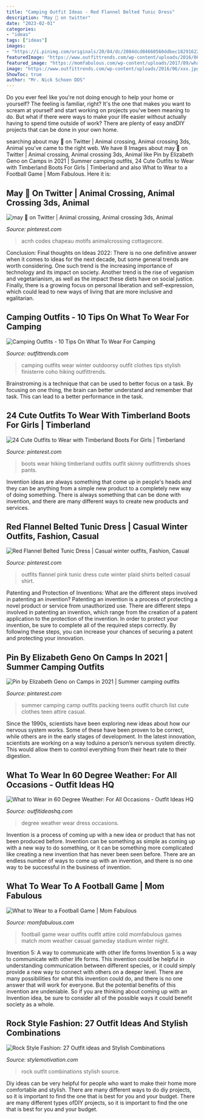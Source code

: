 ```yaml
---
title: "Camping Outfit Ideas - Red Flannel Belted Tunic Dress"
description: "May 🌱 on twitter"
date: "2023-02-01"
categories:
- "ideas"
tags: ["ideas"]
images:
- "https://i.pinimg.com/originals/20/84/dc/2084dcd04660560ddbec182916220eec.jpg"
featuredImage: "https://www.outfittrends.com/wp-content/uploads/2016/06/xxx.jpg"
featured_image: "https://momfabulous.com/wp-content/uploads/2017/09/what-to-wear-to-a-football-game-399x1024.jpg"
image: "https://www.outfittrends.com/wp-content/uploads/2016/06/xxx.jpg"
ShowToc: true
author: "Mr. Nick Schoen DDS"
---
```



Do you ever feel like you're not doing enough to help your home or yourself? The feeling is familiar, right? It's the one that makes you want to scream at yourself and start working on projects you've been meaning to do. But what if there were ways to make your life easier without actually having to spend time outside of work? There are plenty of easy andDIY projects that can be done in your own home.

	

		
searching about may 🌱 on Twitter | Animal crossing, Animal crossing 3ds, Animal you've came to the right web. We have 8 Images about may 🌱 on Twitter | Animal crossing, Animal crossing 3ds, Animal like Pin by Elizabeth Geno on Camps in 2021 | Summer camping outfits, 24 Cute Outfits to Wear with Timberland Boots For Girls | Timberland and also What to Wear to a Football Game | Mom Fabulous. Here it is:
		
    
## May 🌱 On Twitter | Animal Crossing, Animal Crossing 3ds, Animal

<img loading=lazy src="https://i.pinimg.com/736x/31/d9/cf/31d9cf1055d8b5bc6442a94db7523930.jpg" onerror="this.onerror=null;this.src='https://tse2.mm.bing.net/th?id=OIP.nT-f0gp7XmDzzEdVkVxjPgHaEK&amp;pid=15.1';" alt="may 🌱 on Twitter | Animal crossing, Animal crossing 3ds, Animal">

_Source: pinterest.com_

>acnh codes chapeau motifs animalcrossing cottagecore. 

	

Conclusion:
Final thoughts on Ideas 2022:
There is no one definitive answer when it comes to ideas for the next decade, but some general trends are worth considering. One such trend is the increasing importance of technology and its impact on society. Another trend is the rise of veganism and vegetarianism, as well as the impact these diets have on social justice. Finally, there is a growing focus on personal liberation and self-expression, which could lead to new ways of living that are more inclusive and egalitarian.

    
## Camping Outfits - 10 Tips On What To Wear For Camping

<img loading=lazy src="https://www.outfittrends.com/wp-content/uploads/2016/06/xxx.jpg" onerror="this.onerror=null;this.src='https://tse1.mm.bing.net/th?id=OIP.Or6zgynWeSjwRZSBitT9LwHaHa&amp;pid=15.1';" alt="Camping Outfits - 10 Tips On What To Wear For Camping">

_Source: outfittrends.com_

>camping outfits wear winter outdoorsy outfit clothes tips stylish finisterre coho hiking outfittrends. 

	

Brainstroming is a technique that can be used to better focus on a task. By focusing on one thing, the brain can better understand and remember that task. This can lead to a better performance in the task.

    
## 24 Cute Outfits To Wear With Timberland Boots For Girls | Timberland

<img loading=lazy src="https://i.pinimg.com/originals/f4/6e/2c/f46e2c9473158bbd8e732dd1f613f767.jpg" onerror="this.onerror=null;this.src='https://tse4.mm.bing.net/th?id=OIP.6Op7A7gn7S-Cvk4btGpw0wHaK3&amp;pid=15.1';" alt="24 Cute Outfits to Wear with Timberland Boots For Girls | Timberland">

_Source: pinterest.com_

>boots wear hiking timberland outfits outfit skinny outfittrends shoes pants. 

	

Invention ideas are always something that come up in people's heads and they can be anything from a simple new product to a completely new way of doing something. There is always something that can be done with invention, and there are many different ways to create new products and services.

    
## Red Flannel Belted Tunic Dress | Casual Winter Outfits, Fashion, Casual

<img loading=lazy src="https://i.pinimg.com/originals/20/84/dc/2084dcd04660560ddbec182916220eec.jpg" onerror="this.onerror=null;this.src='https://tse1.mm.bing.net/th?id=OIP.6dzp1VFqEiDFH_Yl686-9wHaMv&amp;pid=15.1';" alt="Red Flannel Belted Tunic Dress | Casual winter outfits, Fashion, Casual">

_Source: pinterest.com_

>outfits flannel pink tunic dress cute winter plaid shirts belted casual shirt. 

	

Patenting and Protection of Inventions: What are the different steps involved in patenting an invention?
Patenting an invention is a process of protecting a novel product or service from unauthorized use. There are different steps involved in patenting an invention, which range from the creation of a patent application to the protection of the invention. In order to protect your invention, be sure to complete all of the required steps correctly. By following these steps, you can increase your chances of securing a patent and protecting your innovation.

    
## Pin By Elizabeth Geno On Camps In 2021 | Summer Camping Outfits

<img loading=lazy src="https://i.pinimg.com/736x/9c/e7/73/9ce77334c098b7d32ff96c0d79f13a33.jpg" onerror="this.onerror=null;this.src='https://tse2.mm.bing.net/th?id=OIP.RmppSQ1dR_9Xga3mt2UCbgHaNJ&amp;pid=15.1';" alt="Pin by Elizabeth Geno on Camps in 2021 | Summer camping outfits">

_Source: pinterest.com_

>summer camping camp outfits packing teens outfit church list cute clothes teen attire casual. 

	

Since the 1990s, scientists have been exploring new ideas about how our nervous system works. Some of these have been proven to be correct, while others are in the early stages of development. In the latest innovation, scientists are working on a way toduino a person’s nervous system directly. This would allow them to control everything from their heart rate to their digestion.

    
## What To Wear In 60 Degree Weather: For All Occasions - Outfit Ideas HQ

<img loading=lazy src="https://outfitideashq.com/wp-content/uploads/2017/03/60-degree-hiking.jpg" onerror="this.onerror=null;this.src='https://tse1.mm.bing.net/th?id=OIP.XE__iU4km8urgAh48dISzAHaLH&amp;pid=15.1';" alt="What to Wear in 60 Degree Weather: For All Occasions - Outfit Ideas HQ">

_Source: outfitideashq.com_

>degree weather wear dress occasions. 

	

Invention is a process of coming up with a new idea or product that has not been produced before. Invention can be something as simple as coming up with a new way to do something, or it can be something more complicated like creating a new invention that has never been seen before. There are an endless number of ways to come up with an invention, and there is no one way to be successful in the business of invention.

    
## What To Wear To A Football Game | Mom Fabulous

<img loading=lazy src="https://momfabulous.com/wp-content/uploads/2017/09/what-to-wear-to-a-football-game-399x1024.jpg" onerror="this.onerror=null;this.src='https://tse1.mm.bing.net/th?id=OIP.mObb0AzJL9CGaJ0CwwYQNgAAAA&amp;pid=15.1';" alt="What to Wear to a Football Game | Mom Fabulous">

_Source: momfabulous.com_

>football game wear outfits outfit attire cold momfabulous games match mom weather casual gameday stadium winter night. 

	

Invention 5: A way to communicate with other life forms
Invention 5 is a way to communicate with other life forms. This invention could be helpful in understanding communication between different species, or it could simply provide a new way to connect with others on a deeper level. There are many possibilities for what this invention could do, and there is no one answer that will work for everyone. But the potential benefits of this invention are undeniable. So if you are thinking about coming up with an Invention idea, be sure to consider all of the possible ways it could benefit society as a whole.

    
## Rock Style Fashion: 27 Outfit Ideas And Stylish Combinations

<img loading=lazy src="https://www.stylemotivation.com/wp-content/uploads/2013/09/Rock-Style-Fashion-27-Outfit-ideas-and-Stylish-Combinations-4.jpg" onerror="this.onerror=null;this.src='https://tse1.mm.bing.net/th?id=OIP.28ajC0b6bkX7dUnkYkvQCgHaLE&amp;pid=15.1';" alt="Rock Style Fashion: 27 Outfit ideas and Stylish Combinations">

_Source: stylemotivation.com_

>rock outfit combinations stylish source. 

	

Diy ideas can be very helpful for people who want to make their home more comfortable and stylish. There are many different ways to do diy projects, so it is important to find the one that is best for you and your budget. There are many different types ofDIY projects, so it is important to find the one that is best for you and your budget.

